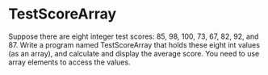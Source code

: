# TestScoreArray
Suppose there are eight integer test scores: 85, 98, 100, 73, 67, 82, 92, and 87. Write a program named TestScoreArray that holds these eight int values (as an array), and calculate and display the average score. You need to use array elements to access the values.
